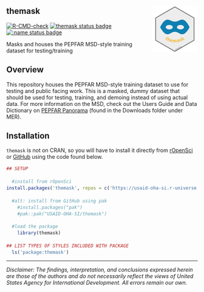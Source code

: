 ## themask <img src="man/figures/logo.png" align="right" height="120" alt="" />
<!-- badges: start -->
[![R-CMD-check](https://github.com/USAID-OHA-SI/themask/actions/workflows/R-CMD-check.yaml/badge.svg)](https://github.com/USAID-OHA-SI/themask/actions/workflows/R-CMD-check.yaml)
[![themask status badge](https://usaid-oha-si.r-universe.dev/badges/themask)](https://usaid-oha-si.r-universe.dev/themask)
[![:name status badge](https://usaid-oha-si.r-universe.dev/badges/:name)](https://usaid-oha-si.r-universe.dev/)
<!-- badges: end -->


Masks and houses the PEPFAR MSD-style training dataset for testing/training

## Overview

This repository houses the PEPFAR MSD-style training dataset to use for testing and public facing work. This is a masked, dummy dataset that should be used for testing, training, and demoing instead of using actual data. For more information on the MSD, check out the Users Guide and Data Dictionary on [PEPFAR Panorama](https://pepfar-panorama.org/) (found in the Downloads folder under MER).

## Installation

`themask` is not on CRAN, so you will have to install it directly from [rOpenSci](https://usaid-oha-si.r-universe.dev/packages) or [GitHub](https://github.com/USAID-OHA-SI/) using the code found below.


``` r
## SETUP

  #install from rOpenSci
install.packages('themask', repos = c('https://usaid-oha-si.r-universe.dev', getOption("repos")))
    
  #alt: install from GitHub using pak
    #install.packages("pak")
    #pak::pak("USAID-OHA-SI/themask")
    
  #load the package
    library(themask)

## LIST TYPES OF STYLES INCLUDED WITH PACKAGE
  ls('package:themask')
```

---

*Disclaimer: The findings, interpretation, and conclusions expressed herein are those of the authors and do not necessarily reflect the views of United States Agency for International Development. All errors remain our own.*

